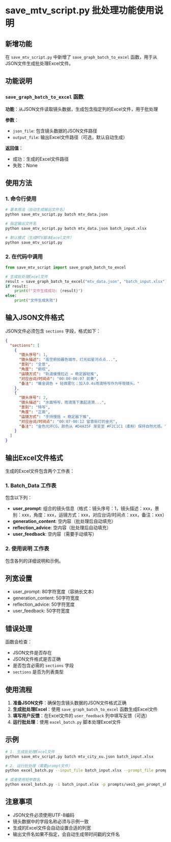 # save_mtv_script.py 批处理功能使用说明

## 新增功能

在 `save_mtv_script.py` 中新增了 `save_graph_batch_to_excel` 函数，用于从JSON文件生成批处理Excel文件。

## 功能说明

### `save_graph_batch_to_excel` 函数

**功能**：从JSON文件读取镜头数据，生成包含指定列的Excel文件，用于批处理

**参数**：
- `json_file`: 包含镜头数据的JSON文件路径
- `output_file`: 输出Excel文件路径（可选，默认自动生成）

**返回值**：
- 成功：生成的Excel文件路径
- 失败：None

## 使用方法

### 1. 命令行使用

```bash
# 基本用法（自动生成输出文件名）
python save_mtv_script.py batch mtv_data.json

# 指定输出文件名
python save_mtv_script.py batch mtv_data.json batch_input.xlsx

# 默认模式（生成MTV脚本Excel文件）
python save_mtv_script.py
```

### 2. 在代码中调用

```python
from save_mtv_script import save_graph_batch_to_excel

# 生成批处理Excel文件
result = save_graph_batch_to_excel("mtv_data.json", "batch_input.xlsx")
if result:
    print(f"文件生成成功: {result}")
else:
    print("文件生成失败")
```

## 输入JSON文件格式

JSON文件必须包含 `sections` 字段，格式如下：

```json
{
  "sections": [
    {
      "镜头序号": 1,
      "镜头描述": "高空俯拍暮色城市，灯光如星河点点...",
      "景别": "全景",
      "角度": "俯视",
      "运镜方式": "轨道缓慢拉近 → 稳定器轻推",
      "对应台词/时间点": "00:00‑00:07 前奏",
      "备注": "暖金调色 + 轻微雾化；加入0.4s雨滴特写作为呼吸镜头。"
    },
    {
      "镜头序号": 2,
      "镜头描述": "水面特写，雨滴落下激起涟漪...",
      "景别": "特写",
      "角度": "正面",
      "运镜方式": "手持慢摇 → 稳定器下推",
      "对应台词/时间点": "00:07‑00:12 留意街灯的金光",
      "备注": "金色光环CG，颜色从 #D4A35F 渐变至 #F2C1C1（柔粉）保持自然光感。"
    }
  ]
}
```

## 输出Excel文件格式

生成的Excel文件包含两个工作表：

### 1. Batch_Data 工作表
包含以下列：
- **user_prompt**: 组合的镜头信息（格式：镜头序号：1，镜头描述：xxx，景别：xxx，角度：xxx，运镜方式：xxx，对应台词/时间点：xxx，备注：xxx）
- **generation_content**: 空内容（批处理后自动填充）
- **reflection_advice**: 空内容（批处理后自动填充）
- **user_feedback**: 空内容（需要手动填写）

### 2. 使用说明 工作表
包含各列的详细说明和示例。

## 列宽设置

- user_prompt: 80字符宽度（容纳长文本）
- generation_content: 50字符宽度
- reflection_advice: 50字符宽度
- user_feedback: 50字符宽度

## 错误处理

函数会检查：
- JSON文件是否存在
- JSON文件格式是否正确
- 是否包含必需的 `sections` 字段
- `sections` 是否为列表类型

## 使用流程

1. **准备JSON文件**：确保包含镜头数据的JSON文件格式正确
2. **生成批处理Excel**：使用 `save_graph_batch_to_excel` 函数生成Excel文件
3. **填写用户反馈**：在Excel文件的 `user_feedback` 列中填写反馈（可选）
4. **运行批处理**：使用 `excel_batch.py` 脚本处理Excel文件

## 示例

```bash
# 1. 生成批处理Excel文件
python save_mtv_script.py batch mtv_city_xu.json batch_input.xlsx

# 2. 运行批处理（需要prompt文件）
python excel_batch.py --input_file batch_input.xlsx --prompt_file prompts/veo3_gen_prompt_shot.json -o result.xlsx

# 或者使用短参数名
python excel_batch.py -i batch_input.xlsx -p prompts/veo3_gen_prompt_shot.json -o result.xlsx
```

## 注意事项

- JSON文件必须使用UTF-8编码
- 镜头数据中的字段名称必须与示例一致
- 生成的Excel文件会自动设置合适的列宽
- 输出文件名如果不指定，会自动生成带时间戳的文件名
